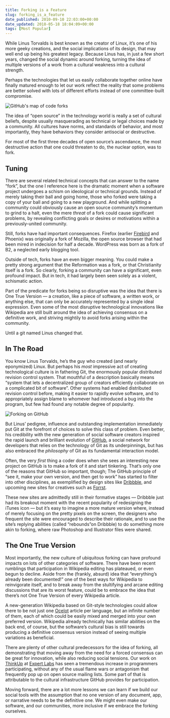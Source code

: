 ```yaml
---
title: Forking is a Feature
slug: forking_is_a_feature
date_published: 2010-09-10 22:03:00+00:00
date_updated: 2018-05-18 18:04:09+00:00
tags: [Most Popular]
---
```

While Linus Torvalds is best known as the creator of Linux, it’s one of his more geeky creations, and the social implications of its design, that may well end up being his greatest legacy. Because Linus has, in just a few short years, changed the social dynamic around forking, turning the idea of multiple versions of a work from a cultural weakness into a cultural strength.

Perhaps the technologies that let us easily collaborate together online have finally matured enough to let our work reflect the reality that some problems are better solved with lots of different efforts instead of one committee-built compromise.

![GitHub's map of code forks](/images/github-fork-map.png)

The idea of “open source” in the technology world is really a set of cultural beliefs, despite usually masquerading as technical or legal choices made by a community. All cultures have norms, and standards of behavior, and most importantly, they have behaviors they consider antisocial or destructive.

For most of the first three decades of open source’s ascendance, the most destructive action that one could threaten to do, the nuclear option, was to fork.

## Tuning

There are several related technical concepts that can answer to the name “fork”, but the one I reference here is the dramatic moment when a software project undergoes a schism on ideological or technical grounds. Instead of merely taking their ball and going home, those who forked were taking a copy of your ball and going to a new playground. And while splitting a community could obviously cause an open source community’s momentum to grind to a halt, even the mere *threat* of a fork could cause significant problems, by revealing conflicting goals or desires or motivations within a previously-united community.

Still, forks have had important consequences. Firefox (earlier [Firebird](/2003/07/upon_the_demise) and Phoenix) was originally a fork of Mozilla, the open source browser that had been mired in indecision for half a decade. WordPress was born as a fork of B2, a neglected early blogging tool.

Outside of tech, forks have an even bigger meaning. You could make a pretty strong argument that the Reformation was a fork, or that Christianity itself is a fork. So clearly, forking a community can have a significant, even profound impact. But in tech, it had largely been seen solely as a violent, schismatic action.

Part of the predicate for forks being so disruptive was the idea that there is One True Version — a creation, like a piece of software, a written work, or anything else, that can only be accurately represented by a single ideal expression. Even some of the most disruptive technological innovations like Wikipedia are still built around the idea of achieving consensus on a definitive work, and striving mightily to avoid forks arising within the community.

Until a git named Linus changed that.

## In The Road

You know Linus Torvalds, he’s the guy who created (and nearly eponymized) Linux. But perhaps his *most* impressive act of creating technological culture is in fathering Git, the enormously popular distributed revision control system. That mouthful of a description basically means “system that lets a decentralized group of creators efficiently collaborate on a complicated bit of software”. Other systems had enabled distributed revision control before, making it easier to rapidly evolve software, and to appropriately assign blame to whomever had introduced a bug into the program, but few had found any notable degree of popularity.

![Forking on GitHub](/images/github-fork.png)

But Linus’ pedigree, influence and outstanding implementation immediately put Git at the forefront of choices to solve this class of problem. Even better, his credibility with the new generation of social software creators inspired the rapid launch and brilliant evolution of [GitHub](http://github.com/), a social network for developers that relies on the technology of Git as its underpinnings, but has also embraced the *philosophy* of Git as its fundamental interaction model.

Often, the very *first* thing a coder does when she sees an interesting new project on GitHub is to make a fork of it and start tinkering. That’s only one of the reasons that GitHub so important, though; The GitHub principle of “see it, make your own version, and then get to work” has started to filter into other disciplines, as exemplified by design sites like [Dribbble](http://dribbble.com/), and upcoming new sites for creatives such as [Forrst](http://forrst.com/).

These new sites are admittedly still in their formative stages — Dribbble just had its breakout moment with the recent popularity of redesigning the iTunes icon — but it’s easy to imagine a more mature version where, instead of merely focusing on the pretty pixels on the screen, the designers who frequent the site were encouraged to describe their rationale, and to use the site’s replying abilities (called “rebounds”on Dribbble) to do something more akin to forking, where raw Photoshop and Illustrator files were shared.

## The One True Version

Most importantly, the new culture of ubiquitous forking can have profound impacts on lots of other categories of software. There have been recent rumblings that participation in Wikipedia editing has plateaued, or even begun to decline. Aside from the (frankly, absurd) idea that “everything’s already been documented!” one of the best ways for Wikipedia to reinvigorate itself, and to break away from the stultifying and arcane editing discussions that are its worst feature, could be to embrace the idea that there’s not One True Version of every Wikipedia article.

A new-generation Wikipedia based on Git-style technologies could allow there to be not just one [Ocelot](http://en.wikipedia.org/wiki/Ocelot) article per language, but an infinite number of them, each of which could be easily mixed and merged into your own preferred version. Wikipedia already technically has similar abilities on the back end, of course, but the software’s cultural bias is still towards producing a definitive consensus version instead of seeing multiple variations as beneficial.

There are plenty of other cultural predecessors for the idea of forking, all demonstrating that moving away from the need for a forced consensus can be great for innovation, while also reducing social tensions. Our work on [ThinkUp](http://github.com/ginatrapani/ThinkUp) at [Expert Labs](http://expertlabs.org/) has seen a tremendous increase in programmers participating, without any of the usual flame wars or antagonism that frequently pop up on open source mailing lists. Some part of that is attributable to the cultural infrastructure GitHub provides for participation.

Moving forward, there are a lot more lessons we can learn if we build our social tools with the assumption that no one version of any document, app, or narrative needs to be the definitive one. We might even make our software, and our communities, more inclusive if we embrace the forking ourselves.
